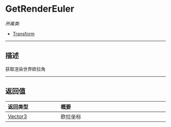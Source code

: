 # GetRenderEuler

*所属类*:
* [Transform](/Api/Classes/Base/Transform.md)
------------------------------------------------------------------------------------------
## 描述

获取渲染世界欧拉角


------------------------------------------------------------------------------------------
## 返回值

|<div style="width:150px">返回类型</div>|<div style="width:520px">概要</div>|
|:---|:---|
|[Vector3](/Api/DataType/Vector3.md)|欧拉坐标|
